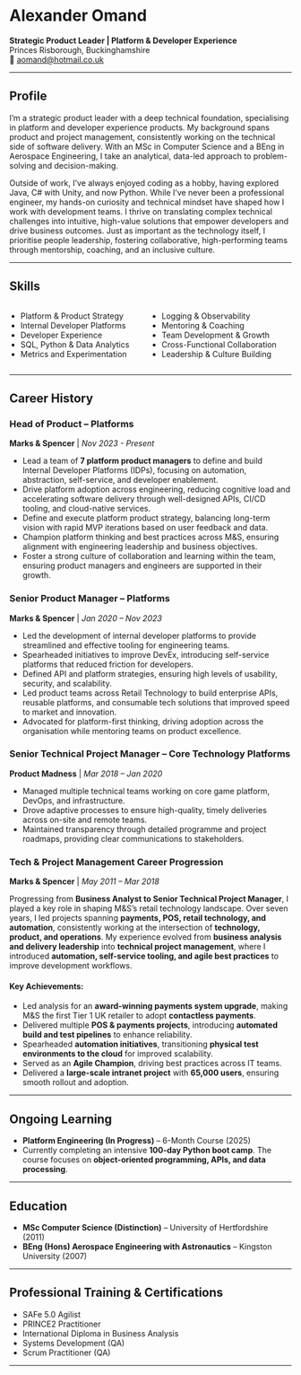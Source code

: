 # Alexander Omand

**Strategic Product Leader | Platform & Developer Experience**  
Princes Risborough, Buckinghamshire  
📧 aomand@hotmail.co.uk

---

## **Profile**
I’m a strategic product leader with a deep technical foundation, specialising in platform and developer experience products. My background spans product and project management, consistently working on the technical side of software delivery. With an MSc in Computer Science and a BEng in Aerospace Engineering, I take an analytical, data-led approach to problem-solving and decision-making.

Outside of work, I’ve always enjoyed coding as a hobby, having explored Java, C# with Unity, and now Python. While I’ve never been a professional engineer, my hands-on curiosity and technical mindset have shaped how I work with development teams. I thrive on translating complex technical challenges into intuitive, high-value solutions that empower developers and drive business outcomes. Just as important as the technology itself, I prioritise people leadership, fostering collaborative, high-performing teams through mentorship, coaching, and an inclusive culture.

---

## Skills

<style>
  .skills-list {
    display: flex;
    justify-content: space-between;
  }
  .skills-list ul {
    list-style-type: disc;
    padding-left: 20px;
    width: 48%;
  }
</style>

<div class="skills-list">
  <ul>
    <li>Platform & Product Strategy</li>
    <li>Internal Developer Platforms</li>
    <li>Developer Experience</li>
    <li>SQL, Python & Data Analytics</li>
    <li>Metrics and Experimentation</li>
  </ul>
  <ul>
    <li>Logging & Observability</li>
    <li>Mentoring & Coaching</li>
    <li>Team Development & Growth</li>
    <li>Cross-Functional Collaboration</li>
    <li>Leadership & Culture Building</li>
  </ul>
</div>

---

## **Career History**

### **Head of Product – Platforms**  
**Marks & Spencer** | *Nov 2023 - Present*  
- Lead a team of **7 platform product managers** to define and build Internal Developer Platforms (IDPs), focusing on automation, abstraction, self-service, and developer enablement.
- Drive platform adoption across engineering, reducing cognitive load and accelerating software delivery through well-designed APIs, CI/CD tooling, and cloud-native services.
- Define and execute platform product strategy, balancing long-term vision with rapid MVP iterations based on user feedback and data.
- Champion platform thinking and best practices across M&S, ensuring alignment with engineering leadership and business objectives.
- Foster a strong culture of collaboration and learning within the team, ensuring product managers and engineers are supported in their growth.

### **Senior Product Manager – Platforms**  
**Marks & Spencer** | *Jan 2020 – Nov 2023*  
- Led the development of internal developer platforms to provide streamlined and effective tooling for engineering teams.
- Spearheaded initiatives to improve DevEx, introducing self-service platforms that reduced friction for developers.
- Defined API and platform strategies, ensuring high levels of usability, security, and scalability.
- Led product teams across Retail Technology to build enterprise APIs, reusable platforms, and consumable tech solutions that improved speed to market and innovation.
- Advocated for platform-first thinking, driving adoption across the organisation while mentoring teams on product excellence.

### **Senior Technical Project Manager – Core Technology Platforms**  
**Product Madness** | *Mar 2018 – Jan 2020*  
- Managed multiple technical teams working on core game platform, DevOps, and infrastructure.
- Drove adaptive processes to ensure high-quality, timely deliveries across on-site and remote teams.
- Maintained transparency through detailed programme and project roadmaps, providing clear communications to stakeholders.

### Tech & Project Management Career Progression  
**Marks & Spencer** | *May 2011 – Mar 2018*  

Progressing from **Business Analyst to Senior Technical Project Manager**, I played a key role in shaping M&S’s retail technology landscape. Over seven years, I led projects spanning **payments, POS, retail technology, and automation**, consistently working at the intersection of **technology, product, and operations**. My experience evolved from **business analysis and delivery leadership** into **technical project management**, where I introduced **automation, self-service tooling, and agile best practices** to improve development workflows.  

#### Key Achievements:  
- Led analysis for an **award-winning payments system upgrade**, making M&S the first Tier 1 UK retailer to adopt **contactless payments**.  
- Delivered multiple **POS & payments projects**, introducing **automated build and test pipelines** to enhance reliability.  
- Spearheaded **automation initiatives**, transitioning **physical test environments to the cloud** for improved scalability.  
- Served as an **Agile Champion**, driving best practices across IT teams.  
- Delivered a **large-scale intranet project** with **65,000 users**, ensuring smooth rollout and adoption.  

---

## **Ongoing Learning**
- **Platform Engineering (In Progress)** – 6-Month Course (2025)
- Currently completing an intensive **100-day Python boot camp**. The course focuses on **object-oriented programming, APIs, and data processing**.

---

## **Education**
- **MSc Computer Science (Distinction)** – University of Hertfordshire (2011)
- **BEng (Hons) Aerospace Engineering with Astronautics** – Kingston University (2007)

---

## **Professional Training & Certifications**
- SAFe 5.0 Agilist
- PRINCE2 Practitioner
- International Diploma in Business Analysis
- Systems Development (QA)
- Scrum Practitioner (QA)

---
